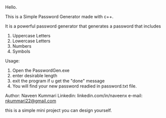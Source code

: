 

Hello.

This is a Simple Password Generator made with c++.

It is a powerful password generator that generates a password that includes
1. Uppercase Letters
2. Lowercase Letters
3. Numbers
4. Symbols

Usage:
 1. Open the PasswordGen.exe
 2. enter desirable length
 3. exit the program if u get the "done" message
 4. You will find your new password readied in password.txt file.

 Author:
 Naveen Kummari
 Linkedin: linkedin.com/in/naveenx
 e-mail: nkummari22@gmail.com

 this is a simple mini project you can design yourself. 